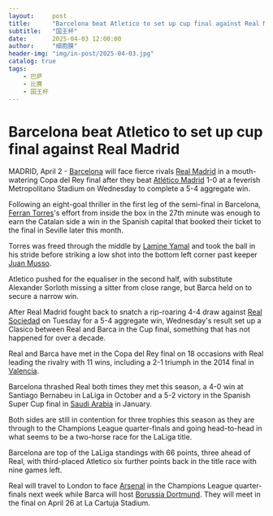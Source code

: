 ```yaml
---
layout:     post
title:      "Barcelona beat Atletico to set up cup final against Real Madrid"
subtitle:   "国王杯"
date:       2025-04-03 12:00:00
author:     "细胞膜"
header-img: "img/in-post/2025-04-03.jpg"
catalog: true
tags:
    - 巴萨
    - 比赛
    - 国王杯
---
```


# Barcelona beat Atletico to set up cup final against Real Madrid

MADRID, April 2 - [Barcelona](http://www.espn.com/soccer/team/_/id/83) will face fierce rivals [Real Madrid](http://www.espn.com/soccer/team/_/id/86) in a mouth-watering Copa del Rey final after they beat [Atlético Madrid](https://www.espn.com/soccer/team/_/id/1068/atletico-madrid) 1-0 at a feverish Metropolitano Stadium on Wednesday to complete a 5-4 aggregate win.

Following an eight-goal thriller in the first leg of the semi-final in Barcelona, [Ferran Torres](http://www.espn.com/soccer/player/_/id/265869/Ferran-Torres)'s effort from inside the box in the 27th minute was enough to earn the Catalan side a win in the Spanish capital that booked their ticket to the final in Seville later this month.

Torres was freed through the middle by [Lamine Yamal](http://www.espn.com/soccer/player/_/id/362150/Lamine-Yamal) and took the ball in his stride before striking a low shot into the bottom left corner past keeper [Juan Musso](http://www.espn.com/soccer/player/_/id/177927/Juan-Musso).

Atletico pushed for the equaliser in the second half, with substitute Alexander Sorloth missing a sitter from close range, but Barca held on to secure a narrow win.

After Real Madrid fought back to snatch a rip-roaring 4-4 draw against [Real Sociedad](http://www.espn.com/soccer/team/_/id/89) on Tuesday for a 5-4 aggregate win, Wednesday's result set up a Clasico between Real and Barca in the Cup final, something that has not happened for over a decade.

Real and Barca have met in the Copa del Rey final on 18 occasions with Real leading the rivalry with 11 wins, including a 2-1 triumph in the 2014 final in [Valencia](http://www.espn.com/soccer/team/_/id/94).

Barcelona thrashed Real both times they met this season, a 4-0 win at Santiago Bernabeu in LaLiga in October and a 5-2 victory in the Spanish Super Cup final in [Saudi Arabia](http://www.espn.com/soccer/team/_/id/655) in January.

Both sides are still in contention for three trophies this season as they are through to the Champions League quarter-finals and going head-to-head in what seems to be a two-horse race for the LaLiga title.

Barcelona are top of the LaLiga standings with 66 points, three ahead of Real, with third-placed Atletico six further points back in the title race with nine games left.

Real will travel to London to face [Arsenal](http://www.espn.com/soccer/team/_/id/359) in the Champions League quarter-finals next week while Barca will host [Borussia Dortmund](http://www.espn.com/soccer/team/_/id/124). They will meet in the final on April 26 at La Cartuja Stadium. 